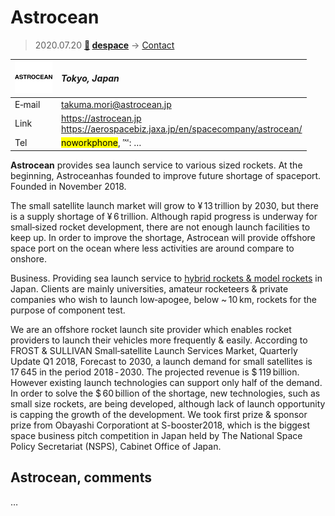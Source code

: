# Astrocean
> 2020.07.20 **[🚀](../index/index.md) [despace](index.md)** → [Contact](contact.md)

|[![](f/contact/a/astrocean_logo1_thumb.png)](f/contact/a/astrocean_logo1.png)|*Tokyo, Japan*|
|:--|:--|
|E‑mail| <takuma.mori@astrocean.jp> |
|Link| <https://astrocean.jp><br> <https://aerospacebiz.jaxa.jp/en/spacecompany/astrocean/> |
|Tel| <mark>noworkphone</mark>, ℻: … |

**Astrocean** provides sea launch service to various sized rockets. At the beginning, Astroceanhas founded to improve future shortage of spaceport. Founded in November 2018.

The small satellite launch market will grow to ¥ 13 trillion by 2030, but there is a supply shortage of ¥ 6 trillion. Although rapid progress is underway for small‑sized rocket development, there are not enough launch facilities to keep up. In order to improve the shortage, Astrocean will provide offshore space port on the ocean where less activities are around compare to onshore.

Business. Providing sea launch service to [hybrid rockets & model rockets](lv.md) in Japan. Clients are mainly universities, amateur rocketeers & private companies who wish to launch low‑apogee, below ~ 10 km, rockets for the purpose of component test.

We are an offshore rocket launch site provider which enables rocket providers to launch their vehicles more frequently & easily. According to FROST & SULLIVAN Small‑satellite Launch Services Market, Quarterly Update Q1 2018, Forecast to 2030, a launch demand for small satellites is 17 645 in the period 2018 ‑ 2030. The projected revenue is $ 119 billion. However existing launch technologies can support only half of the demand. In order to solve the $ 60 billion of the shortage, new technologies, such as small size rockets, are being developed, although lack of launch opportunity is capping the growth of the development. We took first prize & sponsor prize from Obayashi Corporationt at S-booster2018, which is the biggest space business pitch competition in Japan held by The National Space Policy Secretariat (NSPS), Cabinet Office of Japan.

<p style="page-break-after:always"> </p>

## Astrocean, comments

…
